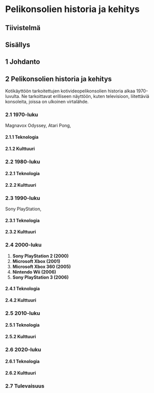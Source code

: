 # Pelikonsolien historia ja kehitys


## Tiivistelmä


## Sisällys


## 1 Johdanto


## 2 Pelikonsolien historia ja kehitys

Kotikäyttöön tarkoitettujen kotivideopelikonsolien historia alkaa 1970-luvulta. Ne tarkoittavat erilliseen näyttöön, kuten televisioon, liitettäviä konsoleita, joissa on ulkoinen virtalähde.


### 2.1 1970-luku

Magnavox Odyssey, Atari Pong, 


#### 2.1.1 Teknologia


#### 2.1.2 Kulttuuri


### 2.2 1980-luku


#### 2.2.1 Teknologia


#### 2.2.2 Kulttuuri


### 2.3 1990-luku

Sony PlayStation,  


#### 2.3.1 Teknologia


#### 2.3.2 Kulttuuri


### 2.4 2000-luku

1. **Sony PlayStation 2 (2000)**  
2. **Microsoft Xbox (2001)**  
3. **Microsoft Xbox 360 (2005)**  
4. **Nintendo Wii (2006)**  
5. **Sony PlayStation 3 (2006)**


#### 2.4.1 Teknologia


#### 2.4.2 Kulttuuri


### 2.5 2010-luku


#### 2.5.1 Teknologia


#### 2.5.2 Kulttuuri


### 2.6 2020-luku


#### 2.6.1 Teknologia


#### 2.6.2 Kulttuuri


### 2.7 Tulevaisuus
